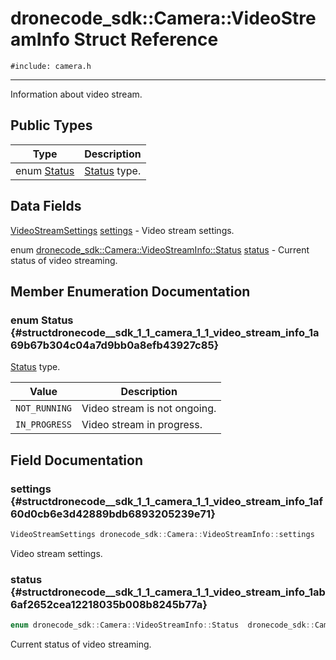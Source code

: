 # dronecode_sdk::Camera::VideoStreamInfo Struct Reference
`#include: camera.h`

----


Information about video stream. 


## Public Types


Type | Description
--- | ---
enum [Status](#structdronecode__sdk_1_1_camera_1_1_video_stream_info_1a69b67b304c04a7d9bb0a8efb43927c85) | [Status](structdronecode__sdk_1_1_camera_1_1_status.md) type.

## Data Fields


[VideoStreamSettings](structdronecode__sdk_1_1_camera_1_1_video_stream_settings.md) [settings](#structdronecode__sdk_1_1_camera_1_1_video_stream_info_1af60d0cb6e3d42889bdb6893205239e71)  - Video stream settings.

enum [dronecode_sdk::Camera::VideoStreamInfo::Status](structdronecode__sdk_1_1_camera_1_1_video_stream_info.md#structdronecode__sdk_1_1_camera_1_1_video_stream_info_1a69b67b304c04a7d9bb0a8efb43927c85) [status](#structdronecode__sdk_1_1_camera_1_1_video_stream_info_1ab6af2652cea12218035b008b8245b77a)  - Current status of video streaming.


## Member Enumeration Documentation


### enum Status {#structdronecode__sdk_1_1_camera_1_1_video_stream_info_1a69b67b304c04a7d9bb0a8efb43927c85}


[Status](structdronecode__sdk_1_1_camera_1_1_status.md) type.


Value | Description
--- | ---
<span id="structdronecode__sdk_1_1_camera_1_1_video_stream_info_1a69b67b304c04a7d9bb0a8efb43927c85a0d30777007362ccc9e8b2d0d22e4db13"></span> `NOT_RUNNING` | Video stream is not ongoing. 
<span id="structdronecode__sdk_1_1_camera_1_1_video_stream_info_1a69b67b304c04a7d9bb0a8efb43927c85aca69f96c768067fbff6c911ca87bccc9"></span> `IN_PROGRESS` | Video stream in progress. 

## Field Documentation


### settings {#structdronecode__sdk_1_1_camera_1_1_video_stream_info_1af60d0cb6e3d42889bdb6893205239e71}

```cpp
VideoStreamSettings dronecode_sdk::Camera::VideoStreamInfo::settings
```


Video stream settings.


### status {#structdronecode__sdk_1_1_camera_1_1_video_stream_info_1ab6af2652cea12218035b008b8245b77a}

```cpp
enum dronecode_sdk::Camera::VideoStreamInfo::Status  dronecode_sdk::Camera::VideoStreamInfo::status
```


Current status of video streaming.

